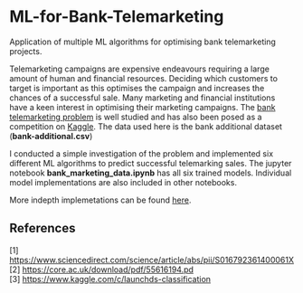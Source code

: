 # ML-for-Bank-Telemarketing
Application of multiple ML algorithms for optimising bank telemarketing projects. 

Telemarketing campaigns are expensive endeavours requiring a large amount of human and financial resources. Deciding which customers to target is important as this optimises the campaign and increases the chances of a successful sale. Many marketing and financial institutions have a keen interest in optimising their marketing campaigns. The [bank telemarketing problem](https://www.sciencedirect.com/science/article/abs/pii/S016792361400061X) is well studied and has also been posed as a competition on [Kaggle](https://www.kaggle.com/c/launchds-classification). The data used here is the bank additional dataset (**bank-additional.csv**)

I conducted a simple investigation of the problem and implemented six different ML algorithms to predict successful telemarking sales. The jupyter notebook **bank_marketing_data.ipynb** has all six trained models. Individual model implementations are also included in other notebooks. 

More indepth implemetations can be found [here](https://www.kaggle.com/c/launchds-classification). 


## References
[1] https://www.sciencedirect.com/science/article/abs/pii/S016792361400061X <br>
[2] https://core.ac.uk/download/pdf/55616194.pd <br>
[3] https://www.kaggle.com/c/launchds-classification
